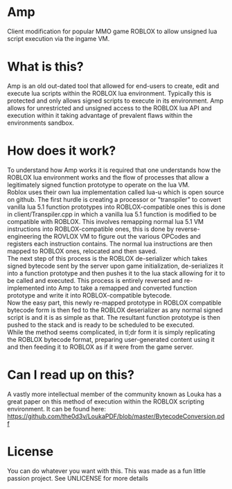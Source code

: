 # Amp
Client modification for popular MMO game ROBLOX to allow unsigned lua script execution via the ingame VM.

# What is this?
Amp is an old out-dated tool that allowed for end-users to create, edit and execute lua scripts within the ROBLOX lua environment. Typically this is protected and only allows signed scripts to execute in its environment. Amp allows for unrestricted and unsigned access to the ROBLOX lua API and execution within it taking advantage of prevalent flaws within the environments sandbox.

# How does it work?
To understand how Amp works it is required that one understands how the ROBLOX lua environment works and the flow of processes that allow a legitimately signed function prototype to operate on the lua VM. <br/>
Roblox uses their own lua implementation called lua-u which is open source on github. The first hurdle is creating a processor or "transpiler" to convert vanilla lua 5.1 function prototypes into ROBLOX-compatible ones this is done in client/Transpiler.cpp in which a vanilla lua 5.1 function is modified to be compatible with ROBLOX. This involves remapping normal lua 5.1 VM instructions into ROBLOX-compatible ones, this is done by reverse-engineering the ROVLOX VM to figure out the various OPCodes and registers each instruction contains. The normal lua instructions are then mapped to ROBLOX ones, relocated and then saved. <br/>
The next step of this process is the ROBLOX de-serializer which takes signed bytecode sent by the server upon game initialization, de-serializes it into a function prototype and then pushes it to the lua stack allowing for it to be called and executed. This process is entirely reversed and re-implemented into Amp to take a remapped and converted function prototype and write it into ROBLOX-compatible bytecode.<br/>
Now the easy part, this newly re-mapped prototype in ROBLOX compatible bytecode form is then fed to the ROBLOX deserializer as any normal signed script is and it is as simple as that. The resultant function prototype is then pushed to the stack and is ready to be scheduled to be executed.<br/>
While the method seems complicated, in tl;dr form it is simply replicating the ROBLOX bytecode format, preparing user-generated content using it and then feeding it to ROBLOX as if it were from the game server.

# Can I read up on this?
A vastly more intellectual member of the community known as Louka has a great paper on this method of execution within the ROBLOX scripting environment. It can be found here: https://github.com/the0d3v/LoukaPDF/blob/master/BytecodeConversion.pdf

# License
You can do whatever you want with this. This was made as a fun little passion project. See UNLICENSE for more details
